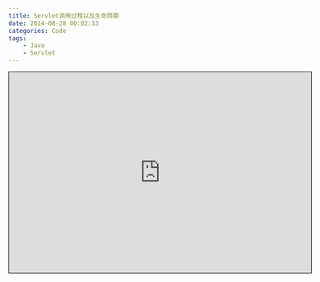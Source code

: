 ```yaml
---
title: Servlet调用过程以及生命周期
date: 2014-08-28 00:02:33
categories: Code
tags:
	- Java
	- Servlet
---
```


<iframe id="embed_dom" style="border: 1px solid #000; display: block; width: 600px; height: 400px;" name="embed_dom" src="http://www.processon.com/embed/53fdf6450cf27c33af9c2b51" frameborder="0" width="320" height="240"></iframe>